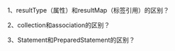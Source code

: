 1、resultType（属性）和resultMap（标签引用）的区别？

2、collection和association的区别？

3、Statement和PreparedStatement的区别？